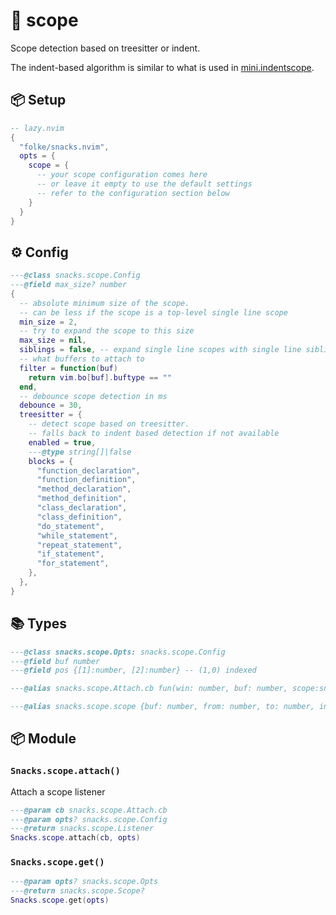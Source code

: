 # 🍿 scope

Scope detection based on treesitter or indent.

The indent-based algorithm is similar to what is used
in [mini.indentscope](https://github.com/echasnovski/mini.indentscope).

<!-- docgen -->

## 📦 Setup

```lua
-- lazy.nvim
{
  "folke/snacks.nvim",
  opts = {
    scope = {
      -- your scope configuration comes here
      -- or leave it empty to use the default settings
      -- refer to the configuration section below
    }
  }
}
```

## ⚙️ Config

```lua
---@class snacks.scope.Config
---@field max_size? number
{
  -- absolute minimum size of the scope.
  -- can be less if the scope is a top-level single line scope
  min_size = 2,
  -- try to expand the scope to this size
  max_size = nil,
  siblings = false, -- expand single line scopes with single line siblings
  -- what buffers to attach to
  filter = function(buf)
    return vim.bo[buf].buftype == ""
  end,
  -- debounce scope detection in ms
  debounce = 30,
  treesitter = {
    -- detect scope based on treesitter.
    -- falls back to indent based detection if not available
    enabled = true,
    ---@type string[]|false
    blocks = {
      "function_declaration",
      "function_definition",
      "method_declaration",
      "method_definition",
      "class_declaration",
      "class_definition",
      "do_statement",
      "while_statement",
      "repeat_statement",
      "if_statement",
      "for_statement",
    },
  },
}
```

## 📚 Types

```lua
---@class snacks.scope.Opts: snacks.scope.Config
---@field buf number
---@field pos {[1]:number, [2]:number} -- (1,0) indexed
```

```lua
---@alias snacks.scope.Attach.cb fun(win: number, buf: number, scope:snacks.scope.Scope?, prev:snacks.scope.Scope?)
```

```lua
---@alias snacks.scope.scope {buf: number, from: number, to: number, indent?: number}
```

## 📦 Module

### `Snacks.scope.attach()`

Attach a scope listener

```lua
---@param cb snacks.scope.Attach.cb
---@param opts? snacks.scope.Config
---@return snacks.scope.Listener
Snacks.scope.attach(cb, opts)
```

### `Snacks.scope.get()`

```lua
---@param opts? snacks.scope.Opts
---@return snacks.scope.Scope?
Snacks.scope.get(opts)
```
